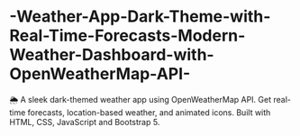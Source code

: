 # -Weather-App-Dark-Theme-with-Real-Time-Forecasts-Modern-Weather-Dashboard-with-OpenWeatherMap-API-
🌦️ A sleek dark-themed weather app using OpenWeatherMap API. Get real-time forecasts, location-based weather, and animated icons. Built with HTML, CSS, JavaScript and Bootstrap 5.
